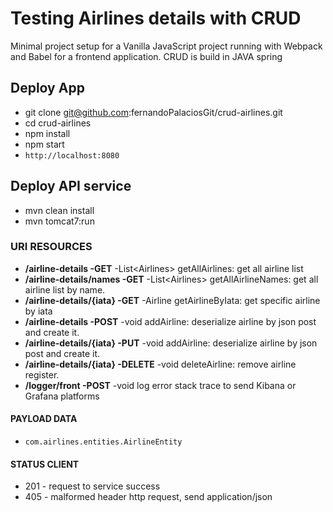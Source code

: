 # Testing Airlines details with CRUD

Minimal project setup for a Vanilla JavaScript project running with Webpack and Babel for a frontend application.
CRUD is build in JAVA spring

## Deploy App
* git clone git@github.com:fernandoPalaciosGit/crud-airlines.git
* cd crud-airlines
* npm install
* npm start
* `http://localhost:8080`

## Deploy API service
* mvn clean install
* mvn tomcat7:run

### URI RESOURCES
- **/airline-details -GET** -List&lt;Airlines&gt; getAllAirlines: get all airline list
- **/airline-details/names -GET** -List&lt;Airlines&gt; getAllAirlineNames: get all airline list by name.
- **/airline-details/{iata} -GET** -Airline getAirlineByIata: get specific airline by iata
- **/airline-details -POST** -void addAirline: deserialize airline by json post and create it.
- **/airline-details/{iata} -PUT** -void addAirline: deserialize airline by json post and create it.
- **/airline-details/{iata} -DELETE** -void deleteAirline: remove airline register.
- **/logger/front -POST** -void log error stack trace to send Kibana or Grafana platforms

#### PAYLOAD DATA
- `com.airlines.entities.AirlineEntity`

#### STATUS CLIENT
- 201 - request to service success
- 405 - malformed header http request, send application/json
